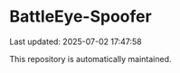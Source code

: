 # BattleEye-Spoofer

Last updated: 2025-07-02 17:47:58

This repository is automatically maintained.
